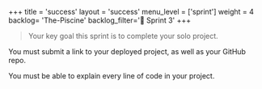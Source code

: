 +++
title = 'success'
layout = 'success'
menu_level = ['sprint']
weight = 4
backlog= 'The-Piscine'
backlog_filter='📅 Sprint 3'
+++

> Your key goal this sprint is to complete your solo project.

You must submit a link to your deployed project, as well as your GitHub repo.

You must be able to explain every line of code in your project.
